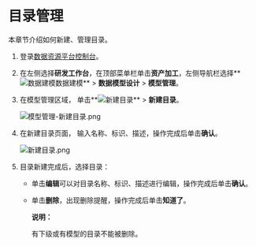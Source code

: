 # 目录管理

本章节介绍如何新建、管理目录。

1.  登录[数据资源平台控制台](https://dataq.console.aliyun.com)。

2.  在左侧选择**研发工作台**，在顶部菜单栏单击**资产加工**，左侧导航栏选择**![数据建模](https://static-aliyun-doc.oss-accelerate.aliyuncs.com/assets/img/zh-CN/9392067061/p190187.png)数据建模** \> **数据模型设计** \> **模型管理**。

3.  在模型管理区域， 单击**![新建目录](https://static-aliyun-doc.oss-accelerate.aliyuncs.com/assets/img/zh-CN/0492067061/p190487.png)** \> **新建目录**。

    ![模型管理-新建目录.png](https://static-aliyun-doc.oss-accelerate.aliyuncs.com/assets/img/zh-CN/9746060161/p209137.png)

4.  在新建目录页面， 输入名称、标识、描述，操作完成后单击**确认**。

    ![新建目录.png](https://static-aliyun-doc.oss-accelerate.aliyuncs.com/assets/img/zh-CN/9746060161/p209138.png)

5.  目录新建完成后，选择目录：

    -   单击**编辑**可以对目录名称、标识、描述进行编辑，操作完成后单击**确认**。
    -   单击**删除**，出现删除提醒，操作完成后单击**知道了**。

        **说明：**

        有下级或有模型的目录不能被删除。


